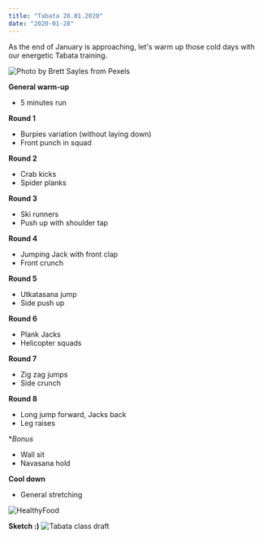 ```yaml
---
title: "Tabata 28.01.2020"
date: "2020-01-28"
---
```


As the end of January is approaching, let's warm up those cold days with our energetic Tabata training.

![](https://i.imgur.com/Ug2V0ts.jpg "Photo by Brett Sayles from Pexels")

**General warm-up**
- 5 minutes run

**Round 1**
- Burpies variation (without laying down)
- Front punch in squad

**Round 2**
- Crab kicks
- Spider planks

**Round 3**
- Ski runners
- Push up with shoulder tap

**Round 4**
- Jumping Jack with front clap
- Front crunch

**Round 5**
- Utkatasana jump
- Side push up

**Round 6**
- Plank Jacks
- Helicopter squads

**Round 7**
- Zig zag  jumps
- Side crunch

**Round 8**
- Long jump forward, Jacks back
- Leg raises

**Bonus*
- Wall sit
- Navasana hold

**Cool down**
- General stretching


![HealthyFood](https://i.imgur.com/RzViVOe.jpg "Photo by Nathan Cowley from Pexels")

**Sketch :)**
![Tabata class draft](https://i.imgur.com/4Uc1nP4.jpg "Hand-drawing by Addania")